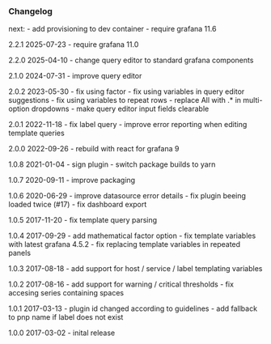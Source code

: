 ### Changelog

next:
    - add provisioning to dev container
    - require grafana 11.6

2.2.1  2025-07-23
    - require grafana 11.0

2.2.0  2025-04-10
    - change query editor to standard grafana components

2.1.0  2024-07-31
    - improve query editor

2.0.2  2023-05-30
    - fix using factor
    - fix using variables in query editor suggestions
    - fix using variables to repeat rows
    - replace All with .* in multi-option dropdowns
    - make query editor input fields clearable

2.0.1  2022-11-18
    - fix label query
    - improve error reporting when editing template queries

2.0.0  2022-09-26
    - rebuild with react for grafana 9

1.0.8  2021-01-04
    - sign plugin
    - switch package builds to yarn

1.0.7  2020-09-11
    - improve packaging

1.0.6  2020-06-29
    - improve datasource error details
    - fix plugin beeing loaded twice (#17)
    - fix dashboard export

1.0.5  2017-11-20
    - fix template query parsing

1.0.4  2017-09-29
    - add mathematical factor option
    - fix template variables with latest grafana 4.5.2
    - fix replacing template variables in repeated panels

1.0.3  2017-08-18
    - add support for host / service / label templating variables

1.0.2  2017-08-16
    - add support for warning / critical thresholds
    - fix accesing series containing spaces

1.0.1  2017-03-13
    - plugin id changed according to guidelines
    - add fallback to pnp name if label does not exist

1.0.0  2017-03-02
    - inital release
